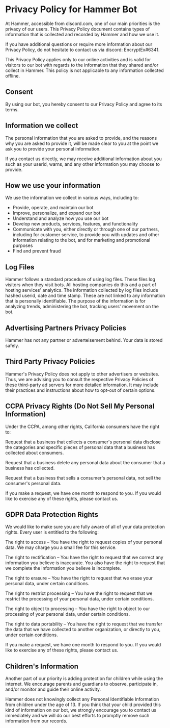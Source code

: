<h1>Privacy Policy for Hammer Bot</h1>

<p>At Hammer, accessible from discord.com, one of our main priorities is the privacy of our users. This Privacy Policy document contains types of information that is collected and recorded by Hammer and how we use it.</p>

<p>If you have additional questions or require more information about our Privacy Policy, do not hesitate to contact us via discord: EncryptEx#6341.</p>

<p>This Privacy Policy applies only to our online activities and is valid for visitors to our bot with regards to the information that they shared and/or collect in Hammer. This policy is not applicable to any information collected offline. </p>

<h2>Consent</h2>

<p>By using our bot, you hereby consent to our Privacy Policy and agree to its terms.</p>

<h2>Information we collect</h2>

<p>The personal information that you are asked to provide, and the reasons why you are asked to provide it, will be made clear to you at the point we ask you to provide your personal information.</p>
<p>If you contact us directly, we may receive additional information about you such as your userid, warns, and any other information you may choose to provide.</p>

<h2>How we use your information</h2>

<p>We use the information we collect in various ways, including to:</p>

<ul>
<li>Provide, operate, and maintain our bot</li>
<li>Improve, personalize, and expand our bot</li>
<li>Understand and analyze how you use our bot</li>
<li>Develop new products, services, features, and functionality</li>
<li>Communicate with you, either directly or through one of our partners, including for customer service, to provide you with updates and other information relating to the bot, and for marketing and promotional purposes</li>
<li>Find and prevent fraud</li>
</ul>

<h2>Log Files</h2>

<p>Hammer follows a standard procedure of using log files. These files log visitors when they visit bots. All hosting companies do this and a part of hosting services' analytics. The information collected by log files include hashed userid, date and time stamp. These are not linked to any information that is personally identifiable. The purpose of the information is for analyzing trends, administering the bot, tracking users' movement on the bot.</p>




<h2>Advertising Partners Privacy Policies</h2>

<p>Hammer has not any partner or adverteisement behind. Your data is stored safely. </p>

<!-- <P>You may consult this list to find the Privacy Policy for each of the advertising partners of Hammer.</p> -->
<!-- 
<p>Third-party ad servers or ad networks uses technologies like cookies, JavaScript, or Web Beacons that are used in their respective advertisements and links that appear on Hammer, which are sent directly to users' browser. They automatically receive your IP address when this occurs. These technologies are used to measure the effectiveness of their advertising campaigns and/or to personalize the advertising content that you see on bots that you visit.</p>

<p>Note that Hammer has no access to or control over these cookies that are used by third-party advertisers.</p> -->

<h2>Third Party Privacy Policies</h2>

<p>Hammer's Privacy Policy does not apply to other advertisers or websites. Thus, we are advising you to consult the respective Privacy Policies of these third-party ad servers for more detailed information. It may include their practices and instructions about how to opt-out of certain options. </p>

<h2>CCPA Privacy Rights (Do Not Sell My Personal Information)</h2>

<p>Under the CCPA, among other rights, California consumers have the right to:</p>
<p>Request that a business that collects a consumer's personal data disclose the categories and specific pieces of personal data that a business has collected about consumers.</p>
<p>Request that a business delete any personal data about the consumer that a business has collected.</p>
<p>Request that a business that sells a consumer's personal data, not sell the consumer's personal data.</p>
<p>If you make a request, we have one month to respond to you. If you would like to exercise any of these rights, please contact us.</p>

<h2>GDPR Data Protection Rights</h2>

<p>We would like to make sure you are fully aware of all of your data protection rights. Every user is entitled to the following:</p>
<p>The right to access – You have the right to request copies of your personal data. We may charge you a small fee for this service.</p>
<p>The right to rectification – You have the right to request that we correct any information you believe is inaccurate. You also have the right to request that we complete the information you believe is incomplete.</p>
<p>The right to erasure – You have the right to request that we erase your personal data, under certain conditions.</p>
<p>The right to restrict processing – You have the right to request that we restrict the processing of your personal data, under certain conditions.</p>
<p>The right to object to processing – You have the right to object to our processing of your personal data, under certain conditions.</p>
<p>The right to data portability – You have the right to request that we transfer the data that we have collected to another organization, or directly to you, under certain conditions.</p>
<p>If you make a request, we have one month to respond to you. If you would like to exercise any of these rights, please contact us.</p>

<h2>Children's Information</h2>

<p>Another part of our priority is adding protection for children while using the internet. We encourage parents and guardians to observe, participate in, and/or monitor and guide their online activity.</p>

<p>Hammer does not knowingly collect any Personal Identifiable Information from children under the age of 13. If you think that your child provided this kind of information on our bot, we strongly encourage you to contact us immediately and we will do our best efforts to promptly remove such information from our records.</p>
